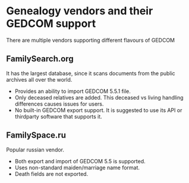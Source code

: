 Genealogy vendors and their GEDCOM support
==========================================

There are multiple vendors supporting different flavours of GEDCOM


FamilySearch.org
----------------

It has the largest database, since it scans documents from the public archives all over the world.

* Provides an ability to import GEDCOM 5.5.1 file.
* Only deceased relatives are added. This deceased vs living handling differences causes issues for users.
* No built-in GEDCOM export support. It is suggested to use its API or thirdparty software that supports it.


FamilySpace.ru
--------------

Popular russian vendor.

* Both export and import of GEDCOM 5.5 is supported.
* Uses non-standard maiden/marriage name format.
* Death fields are not exported.

